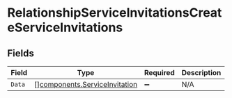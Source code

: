 # RelationshipServiceInvitationsCreateServiceInvitations


## Fields

| Field                                                                          | Type                                                                           | Required                                                                       | Description                                                                    |
| ------------------------------------------------------------------------------ | ------------------------------------------------------------------------------ | ------------------------------------------------------------------------------ | ------------------------------------------------------------------------------ |
| `Data`                                                                         | [][components.ServiceInvitation](../../models/components/serviceinvitation.md) | :heavy_minus_sign:                                                             | N/A                                                                            |